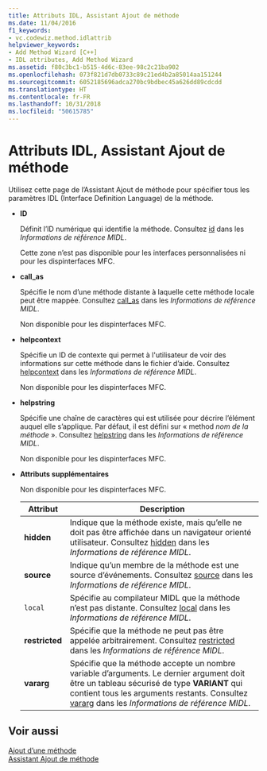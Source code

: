 ```yaml
---
title: Attributs IDL, Assistant Ajout de méthode
ms.date: 11/04/2016
f1_keywords:
- vc.codewiz.method.idlattrib
helpviewer_keywords:
- Add Method Wizard [C++]
- IDL attributes, Add Method Wizard
ms.assetid: f80c3bc1-b515-4d6c-83ee-98c2c21ba902
ms.openlocfilehash: 073f821d7db0733c89c21ed4b2a85014aa151244
ms.sourcegitcommit: 6052185696adca270bc9bdbec45a626dd89cdcdd
ms.translationtype: HT
ms.contentlocale: fr-FR
ms.lasthandoff: 10/31/2018
ms.locfileid: "50615785"
---
```

# <a name="idl-attributes-add-method-wizard"></a>Attributs IDL, Assistant Ajout de méthode

Utilisez cette page de l’Assistant Ajout de méthode pour spécifier tous les paramètres IDL (Interface Definition Language) de la méthode.

- **ID**

   Définit l’ID numérique qui identifie la méthode. Consultez [id](/windows/desktop/Midl/id) dans les *Informations de référence MIDL*.

   Cette zone n’est pas disponible pour les interfaces personnalisées ni pour les dispinterfaces MFC.

- **call_as**

   Spécifie le nom d’une méthode distante à laquelle cette méthode locale peut être mappée. Consultez [call_as](/windows/desktop/Midl/call-as) dans les *Informations de référence MIDL*.

   Non disponible pour les dispinterfaces MFC.

- **helpcontext**

   Spécifie un ID de contexte qui permet à l'utilisateur de voir des informations sur cette méthode dans le fichier d’aide. Consultez [helpcontext](/windows/desktop/Midl/helpcontext) dans les *Informations de référence MIDL*.

   Non disponible pour les dispinterfaces MFC.

- **helpstring**

   Spécifie une chaîne de caractères qui est utilisée pour décrire l’élément auquel elle s’applique. Par défaut, il est défini sur « method *nom de la méthode* ». Consultez [helpstring](/windows/desktop/Midl/helpstring) dans les *Informations de référence MIDL*.

   Non disponible pour les dispinterfaces MFC.

- **Attributs supplémentaires**

   Non disponible pour les dispinterfaces MFC.

   |Attribut|Description|
   |---------------|-----------------|
   |**hidden**|Indique que la méthode existe, mais qu’elle ne doit pas être affichée dans un navigateur orienté utilisateur. Consultez [hidden](/windows/desktop/Midl/hidden) dans les *Informations de référence MIDL*.|
   |**source**|Indique qu’un membre de la méthode est une source d’événements. Consultez [source](/windows/desktop/Midl/source) dans les *Informations de référence MIDL*.|
   |`local`|Spécifie au compilateur MIDL que la méthode n’est pas distante. Consultez [local](/windows/desktop/Midl/local) dans les *Informations de référence MIDL*.|
   |**restricted**|Spécifie que la méthode ne peut pas être appelée arbitrairement. Consultez [restricted](/windows/desktop/Midl/restricted) dans les *Informations de référence MIDL*.|
   |**vararg**|Spécifie que la méthode accepte un nombre variable d’arguments. Le dernier argument doit être un tableau sécurisé de type **VARIANT** qui contient tous les arguments restants. Consultez [vararg](/windows/desktop/Midl/vararg) dans les *Informations de référence MIDL*.|

## <a name="see-also"></a>Voir aussi

[Ajout d’une méthode](../ide/adding-a-method-visual-cpp.md)<br>
[Assistant Ajout de méthode](../ide/add-method-wizard.md)